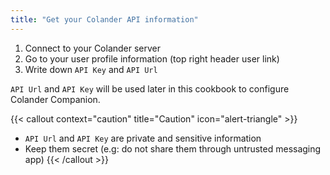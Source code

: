 ```yaml
---
title: "Get your Colander API information"
---
```


1. Connect to your Colander server
2. Go to your user profile information (top right header user link)
3. Write down `API Key` and `API Url`

`API Url` and `API Key` will be used later in this cookbook to configure Colander Companion.

{{< callout context="caution" title="Caution" icon="alert-triangle" >}}
* `API Url` and `API Key` are private and sensitive information
* Keep them secret (e.g: do not share them through untrusted messaging app)
{{< /callout >}}
